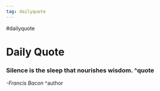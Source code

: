 ```yaml
---
tag: dailyquote
---
```


#dailyquote

# Daily Quote

### Silence is the sleep that nourishes wisdom. ^quote
*-Francis Bacon* ^author
